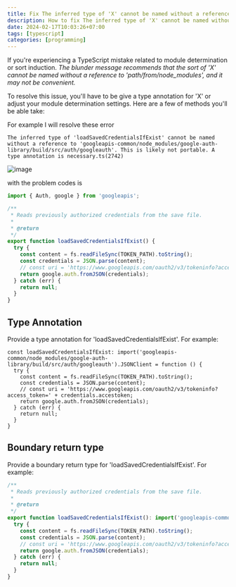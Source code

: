 ```yaml
---
title: Fix The inferred type of 'X' cannot be named without a reference
description: How to fix The inferred type of 'X' cannot be named without a reference to 'path'. This is likely not portable. A type annotation is necessary.
date: 2024-02-17T10:03:26+07:00
tags: [typescript]
categories: [programming]
---
```


If you're experiencing a TypeScript mistake related to module determination or sort induction. 
_The blunder message recommends that the sort of 'X' cannot be named without a reference to 'path/from/node_modules', and it may not be convenient._

To resolve this issue, you'll have to be give a type annotation for 'X' or adjust your module determination settings. 
Here are a few of methods you'll be able take:

For example I will resolve these error

```log
The inferred type of 'loadSavedCredentialsIfExist' cannot be named without a reference to 'googleapis-common/node_modules/google-auth-library/build/src/auth/googleauth'. This is likely not portable. A type annotation is necessary.ts(2742)
```
![image](https://github.com/dimaslanjaka/source-posts/assets/12471057/01783fa3-de3d-4b37-9ed1-c51238b10164)

with the problem codes is

```typescript
import { Auth, google } from 'googleapis';

/**
 * Reads previously authorized credentials from the save file.
 *
 * @return
 */
export function loadSavedCredentialsIfExist() {
  try {
    const content = fs.readFileSync(TOKEN_PATH).toString();
    const credentials = JSON.parse(content);
    // const uri = 'https://www.googleapis.com/oauth2/v3/tokeninfo?access_token=' + credentials.accestoken;
    return google.auth.fromJSON(credentials);
  } catch (err) {
    return null;
  }
}
```

## Type Annotation

Provide a type annotation for 'loadSavedCredentialsIfExist'. For example:

```
const loadSavedCredentialsIfExist: import('googleapis-common/node_modules/google-auth-library/build/src/auth/googleauth').JSONClient = function () {
  try {
    const content = fs.readFileSync(TOKEN_PATH).toString();
    const credentials = JSON.parse(content);
    // const uri = 'https://www.googleapis.com/oauth2/v3/tokeninfo?access_token=' + credentials.accestoken;
    return google.auth.fromJSON(credentials);
  } catch (err) {
    return null;
  }
}
```

## Boundary return type

Provide a boundary return type for 'loadSavedCredentialsIfExist'. For example:

```ts
/**
 * Reads previously authorized credentials from the save file.
 *
 * @return
 */
export function loadSavedCredentialsIfExist(): import('googleapis-common/node_modules/google-auth-library/build/src/auth/googleauth').JSONClient {
  try {
    const content = fs.readFileSync(TOKEN_PATH).toString();
    const credentials = JSON.parse(content);
    // const uri = 'https://www.googleapis.com/oauth2/v3/tokeninfo?access_token=' + credentials.accestoken;
    return google.auth.fromJSON(credentials);
  } catch (err) {
    return null;
  }
}
```
